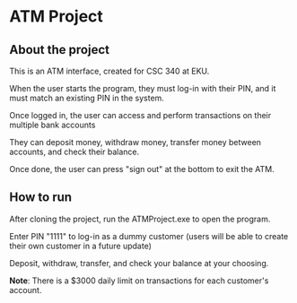# ATM Project

## About the project

This is an ATM interface, created for CSC 340 at EKU. 

When the user starts the program, they must log-in with their PIN, and it must match an existing PIN in the system.

Once logged in, the user can access and perform transactions on their multiple bank accounts

They can deposit money, withdraw money, transfer money between accounts, and check their balance.

Once done, the user can press "sign out" at the bottom to exit the ATM.


## How to run
After cloning the project, run the ATMProject.exe to open the program.

Enter PIN "1111" to log-in as a dummy customer (users will be able to create their own customer in a future update)

Deposit, withdraw, transfer, and check your balance at your choosing.




**Note**: There is a $3000 daily limit on transactions for each customer's account.
